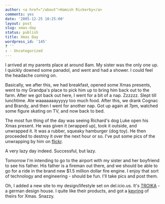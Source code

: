 ```yaml
---
author: <a href="/about">Hamish Rickerby</a>
comments: yes
date: '2005-12-25 10:25:00'
layout: post
slug: xmas-day
status: publish
title: Xmas Day
wordpress_id: '145'
? ''
: - Uncategorized
---
```


I arrived at my parents place at around 8am.  My sister was the only one up.  I quickly downed some panadol, and went and had a shower.  I could feel the headache coming on.<p>Basically, we after this, we had breakfast, opened some Xmas presents, went to my Grandpa's place to pick him up to bring him back out to the farm.  After we got back out here, I went for a bit of a nap.  Zzzzzz.  Slept till lunchtime.  Ate waaaaaaayyyyy too much food.  After this, we drank Cognac and Brandy, and then I went for another nap.  Got up again at 7pm, watched some figure skating on TV, and now back to bed.<p>The most fun thing of the day was seeing Richard's dog Luke open his Xmas present.  He was given it (wrapped up), took it outside, and unwrapped it.  It was a rubber, squeaky hamburger (dog toy).  He then proceeded to destroy it over the next hour or so.  I've put some pics of the unwrapping by him on <a href='http://flickr.com/photos/rickerbh/'>flickr</a>.<p>A very lazy day indeed.  Successful, but lazy.<p>Tomorrow I'm intending to go to the airport with my sister and her boyfriend to see his father.  His father is a fireman out there, and we should be able to go for a ride in the brand new $1.5 million dollar fire engine.  I enjoy that sort of technology and engineering - should be fun.  I'll take pics and post them.<p>Oh, I added a new site to my design/lifestyle set on del.icio.us.  It's <a href='http://www.troika.de'>TROIKA</a> - a german design house.  I quite like their products, and got a <a href='http://www.troika.de/en/produkte/detail.php?id=3767'>keyring</a> of theirs for Xmas.  Snazzy.
